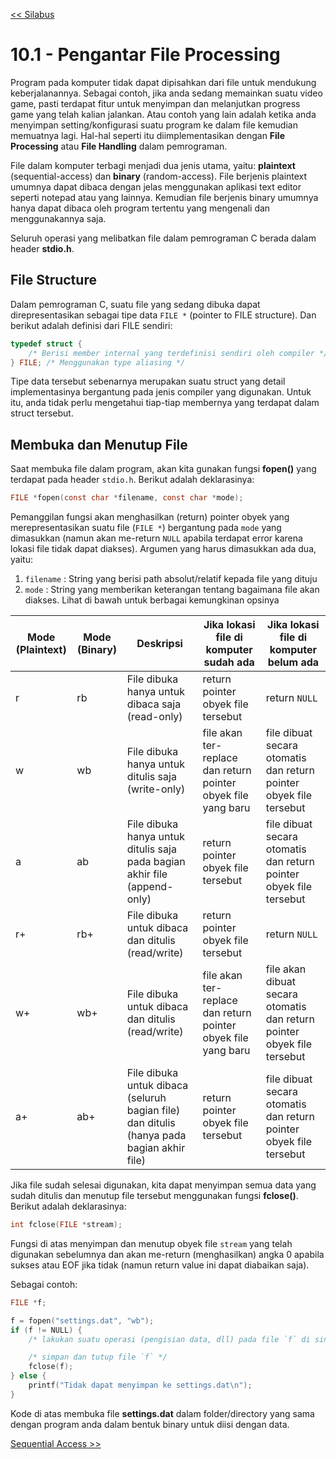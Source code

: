 [<< Silabus](../silabus.md)

# 10.1 - Pengantar File Processing

Program pada komputer tidak dapat dipisahkan dari file untuk mendukung keberjalanannya. Sebagai contoh, jika anda sedang memainkan suatu video game, pasti terdapat fitur untuk menyimpan dan melanjutkan progress game yang telah kalian jalankan. Atau contoh yang lain adalah ketika anda menyimpan setting/konfigurasi suatu program ke dalam file kemudian memuatnya lagi. Hal-hal seperti itu diimplementasikan dengan **File Processing** atau **File Handling** dalam pemrograman.

File dalam komputer terbagi menjadi dua jenis utama, yaitu: **plaintext** (sequential-access) dan **binary** (random-access). File berjenis plaintext umumnya dapat dibaca dengan jelas menggunakan aplikasi text editor seperti notepad atau yang lainnya. Kemudian file berjenis binary umumnya hanya dapat dibaca oleh program tertentu yang mengenali dan menggunakannya saja.

Seluruh operasi yang melibatkan file dalam pemrograman C berada dalam header **stdio.h**.

## File Structure

Dalam pemrograman C, suatu file yang sedang dibuka dapat direpresentasikan sebagai tipe data `FILE *` (pointer to FILE structure). Dan berikut adalah definisi dari FILE sendiri:
```c
typedef struct {
    /* Berisi member internal yang terdefinisi sendiri oleh compiler */
} FILE; /* Menggunakan type aliasing */
```

Tipe data tersebut sebenarnya merupakan suatu struct yang detail implementasinya bergantung pada jenis compiler yang digunakan. Untuk itu, anda tidak perlu mengetahui tiap-tiap membernya yang terdapat dalam struct tersebut.

## Membuka dan Menutup File

Saat membuka file dalam program, akan kita gunakan fungsi **fopen()** yang terdapat pada header `stdio.h`. Berikut adalah deklarasinya:
```c
FILE *fopen(const char *filename, const char *mode);
```

Pemanggilan fungsi akan menghasilkan (return) pointer obyek yang merepresentasikan suatu file (`FILE *`) bergantung pada `mode` yang dimasukkan (namun akan me-return `NULL` apabila terdapat error karena lokasi file tidak dapat diakses). Argumen yang harus dimasukkan ada dua, yaitu:

1. `filename` : String yang berisi path absolut/relatif kepada file yang dituju
2. `mode` : String yang memberikan keterangan tentang bagaimana file akan diakses. Lihat di bawah untuk berbagai kemungkinan opsinya

| Mode (Plaintext) | Mode (Binary) | Deskripsi                                                                                 | Jika lokasi file di komputer sudah ada                        | Jika lokasi file di komputer belum ada                                  |
| ---------------- | ------------- | ----------------------------------------------------------------------------------------- | ------------------------------------------------------------- | ----------------------------------------------------------------------- |
| r                | rb            | File dibuka hanya untuk dibaca saja (read-only)                                           | return pointer obyek file tersebut                            | return `NULL`                                                           |
| w                | wb            | File dibuka hanya untuk ditulis saja (write-only)                                         | file akan ter-replace dan return pointer obyek file yang baru | file dibuat secara otomatis dan return pointer obyek file tersebut      |
| a                | ab            | File dibuka hanya untuk ditulis saja pada bagian akhir file (append-only)                 | return pointer obyek file tersebut                            | file dibuat secara otomatis dan return pointer obyek file tersebut      |
| r+               | rb+           | File dibuka untuk dibaca dan ditulis (read/write)                                         | return pointer obyek file tersebut                            | return `NULL`                                                           |
| w+               | wb+           | File dibuka untuk dibaca dan ditulis (read/write)                                         | file akan ter-replace dan return pointer obyek file yang baru | file akan dibuat secara otomatis dan return pointer obyek file tersebut |
| a+               | ab+           | File dibuka untuk dibaca (seluruh bagian file) dan ditulis (hanya pada bagian akhir file) | return pointer obyek file tersebut                            | file dibuat secara otomatis dan return pointer obyek file tersebut      |

Jika file sudah selesai digunakan, kita dapat menyimpan semua data yang sudah ditulis dan menutup file tersebut menggunakan fungsi **fclose()**. Berikut adalah deklarasinya:
```c
int fclose(FILE *stream);
```
Fungsi di atas menyimpan dan menutup obyek file `stream` yang telah digunakan sebelumnya dan akan me-return (menghasilkan) angka 0 apabila sukses atau EOF jika tidak (namun return value ini dapat diabaikan saja).

Sebagai contoh:
```c
FILE *f;

f = fopen("settings.dat", "wb");
if (f != NULL) {
    /* lakukan suatu operasi (pengisian data, dll) pada file `f` di sini */

    /* simpan dan tutup file `f` */
    fclose(f);
} else {
    printf("Tidak dapat menyimpan ke settings.dat\n");
}
```

Kode di atas membuka file **settings.dat** dalam folder/directory yang sama dengan program anda dalam bentuk binary untuk diisi dengan data.

[Sequential Access >>](2-SequentialAccess.md)